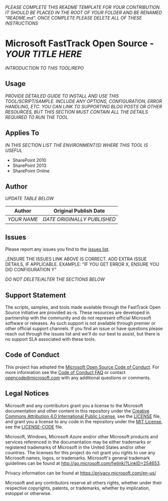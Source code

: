 _PLEASE COMPLETE THIS README TEMPLATE FOR YOUR CONTRIBUTION. IT SHOULD BE PLACED IN THE ROOT OF YOUR FOLDER AND BE RENAMED "README.md". ONCE COMPLETE PLEASE DELETE ALL OF THESE INSTRUCTIONS_

# Microsoft FastTrack Open Source - _YOUR TITLE HERE_

_INTRODUCTION TO THIS TOOL/REPO_

## Usage

_PROVIDE DETAILED GUIDE TO INSTALL AND USE THIS TOOL/SCRIPT/SAMPLE. INCLUDE ANY OPTIONS, CONFIGURATION, ERROR HANDLING, ETC. YOU CAN LINK TO SUPPORTING BLOG POSTS OR OTHER RESOURCES, BUT THIS SECTION MUST CONTAIN ALL THE DETAILS REQUIRED TO RUN THE TOOL._

## Applies To

_IN THIS SECTION LIST THE ENVIRONMENT(S) WHERE THIS TOOL IS USEFUL_

- SharePoint 2010
- SharePoint 2013
- SharePoint Online

## Author

_UPDATE TABLE BELOW_

|Author|Original Publish Date
|----|--------------------------
|_YOUR NAME_|_DATE ORIGINALLY PUBLISHED_|

## Issues

Please report any issues you find to the [issues list](/issues).

_ENSURE THE ISSUES LINK ABOVE IS CORRECT. ADD EXTRA ISSUE DETAILS, IF APPLICABLE. EXAMPLE: "IF YOU GET ERROR X, ENSURE YOU DID CONFIGURATION Y"


_DO NOT DELETE/ALTER THE SECTIONS BELOW_

## Support Statement

The scripts, samples, and tools made available through the FastTrack Open Source initiative are provided as-is. These resources are developed in partnership with the community and do not represent official Microsoft software or releases. As such support is not available through premier or other official support channels. If you find an issue or have questions please reach out through the issues list and we'll do our best to assist, but there is no support SLA associated with these tools.

## Code of Conduct

This project has adopted the [Microsoft Open Source Code of Conduct](https://opensource.microsoft.com/codeofconduct/).
For more information see the [Code of Conduct FAQ](https://opensource.microsoft.com/codeofconduct/faq/) or
contact [opencode@microsoft.com](mailto:opencode@microsoft.com) with any additional questions or comments.

## Legal Notices

Microsoft and any contributors grant you a license to the Microsoft documentation and other content
in this repository under the [Creative Commons Attribution 4.0 International Public License](https://creativecommons.org/licenses/by/4.0/legalcode),
see the [LICENSE](https://github.com/Microsoft/FastTrack/blob/master/LICENSE) file, and grant you a license to any code in the repository under the [MIT License](https://opensource.org/licenses/MIT), see the
[LICENSE-CODE](https://github.com/Microsoft/FastTrack/blob/master/LICENSE-CODE) file.

Microsoft, Windows, Microsoft Azure and/or other Microsoft products and services referenced in the documentation
may be either trademarks or registered trademarks of Microsoft in the United States and/or other countries.
The licenses for this project do not grant you rights to use any Microsoft names, logos, or trademarks.
Microsoft's general trademark guidelines can be found at http://go.microsoft.com/fwlink/?LinkID=254653.

Privacy information can be found at https://privacy.microsoft.com/en-us/

Microsoft and any contributors reserve all others rights, whether under their respective copyrights, patents,
or trademarks, whether by implication, estoppel or otherwise.
